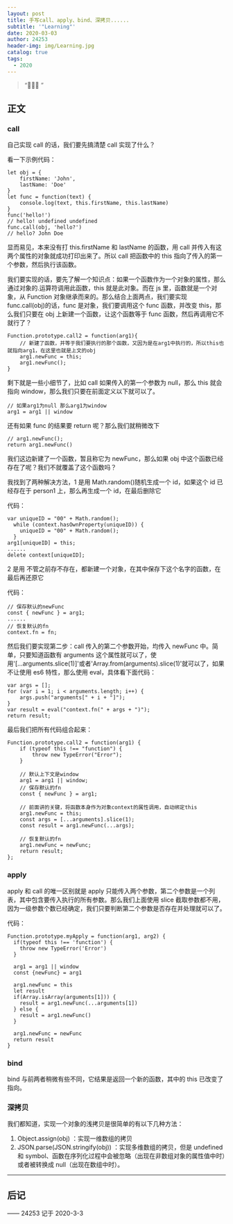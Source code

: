 ```yaml
---
layout: post
title: 手写call、apply、bind、深拷贝......
subtitle: '"Learning"'
date: 2020-03-03
author: 24253
header-img: img/Learning.jpg
catalog: true
tags:
  - 2020
---
```


> “🙉🙉🙉 ”

## 正文

### call

自己实现 call 的话，我们要先搞清楚 call 实现了什么？

看一下示例代码：

```
let obj = {
    firstName: 'John',
    lastName: 'Doe'
}
let func = function(text) {
    console.log(text, this.firstName, this.lastName)
}
func('hello!')
// hello! undefined undefined
func.call(obj, 'hello?')
// hello? John Doe
```

显而易见，本来没有打 this.firstName 和 lastName 的函数，用 call 并传入有这两个属性的对象就成功打印出来了。所以 call 把函数中的 this 指向了传入的第一个参数，然后执行该函数。

我们要实现的话，要先了解一个知识点：如果一个函数作为一个对象的属性，那么通过对象的.运算符调用此函数，this 就是此对象。而在 js 里，函数就是一个对象，从 Function 对象继承而来的。那么结合上面两点，我们要实现 func.call(obj)的话，func 是对象，我们要调用这个 func 函数，并改变 this，那么我们只要在 obj 上新建一个函数，让这个函数等于 func 函数，然后再调用它不就行了？

```
Function.prototype.call2 = function(arg1){
    // 新建了函数，并等于我们要执行的那个函数，又因为是在arg1中执行的，所以this也就指向arg1，在这里也就是上文的obj
    arg1.newFunc = this;
    arg1.newFunc();
}
```

剩下就是一些小细节了，比如 call 如果传入的第一个参数为 null，那么 this 就会指向 window，那么我们只要在前面定义以下就可以了。

```
// 如果arg1为null 那么arg1为window
arg1 = arg1 || window
```

还有如果 func 的结果要 return 呢？那么我们就稍微改下

```
// arg1.newFunc();
return arg1.newFunc()
```

我们这边新建了一个函数，暂且称它为 newFunc，那么如果 obj 中这个函数已经存在了呢？我们不就覆盖了这个函数吗？

我找到了两种解决方法，1 是用 Math.random()随机生成一个 id，如果这个 id 已经存在于 person1 上，那么再生成一个 id，在最后删除它

代码：

```
var uniqueID = "00" + Math.random();
  while (context.hasOwnProperty(uniqueID)) {
    uniqueID = "00" + Math.random();
  }
arg1[uniqueID] = this;
......
delete context[uniqueID];
```

2 是用 不管之前存不存在，都新建一个对象，在其中保存下这个名字的函数，在最后再还原它

代码：

```
// 保存默认的newFunc
const { newFunc } = arg1;
......
// 恢复默认的fn
context.fn = fn;

```

然后我们要实现第二步：call 传入的第二个参数开始，均传入 newFunc 中。简单，只要知道函数有 arguments 这个属性就可以了，使用'[...arguments.slice(1)]'或者'Array.from(arguments).slice(1)'就可以了，如果不让使用 es6 特性，那么使用 eval，具体看下面代码：

```
var args = [];
for (var i = 1; i < arguments.length; i++) {
    args.push("arguments[" + i + "]");
}
var result = eval("context.fn(" + args + ")");
return result;
```

最后我们把所有代码组合起来：

```
Function.prototype.call2 = function(arg1) {
    if (typeof this !== "function") {
        throw new TypeError("Error");
    }

    // 默认上下文是window
    arg1 = arg1 || window;
    // 保存默认的fn
    const { newFunc } = arg1;

    // 前面讲的关键，将函数本身作为对象context的属性调用，自动绑定this
    arg1.newFunc = this;
    const args = [...arguments].slice(1);
    const result = arg1.newFunc(...args);

    // 恢复默认的fn
    arg1.newFunc = newFunc;
    return result;
};
```

### apply

apply 和 call 的唯一区别就是 apply 只能传入两个参数，第二个参数是一个列表，其中包含要传入执行的所有参数。那么我们上面使用 slice 截取参数都不用，因为一级参数个数已经确定，我们只要判断第二个参数是否存在并处理就可以了。

代码：

```
Function.prototype.myApply = function(arg1, arg2) {
  if(typeof this !== 'function') {
    throw new TypeError('Error')
  }

  arg1 = arg1 || window
  const {newFunc} = arg1

  arg1.newFunc = this
  let result
  if(Array.isArray(arguments[1])) {
    result = arg1.newFunc(...arguments[1])
  } else {
    result = arg1.newFunc()
  }

  arg1.newFunc = newFunc
  return result
}
```

### bind

bind 与前两者稍微有些不同，它结果是返回一个新的函数，其中的 this 已改变了指向。

### 深拷贝

我们都知道，实现一个对象的浅拷贝是很简单的有以下几种方法：

1. Object.assign(obj) ：实现一维数组的拷贝
2. JSON.parse(JSON.stringify(obj)) ：实现多维数组的拷贝，但是 undefined 和 symbol、函数在序列化过程中会被忽略（出现在非数组对象的属性值中时）或者被转换成 null（出现在数组中时）。

---

## 后记

—— 24253 记于 2020-3-3
